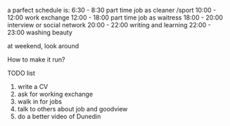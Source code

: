 a parfect schedule is: 
6:30 - 8:30 part time job as cleaner /sport
10:00 - 12:00 work exchange
12:00 - 18:00 part time job as waitress
18:00 - 20:00 interview or social network
20:00 - 22:00 writing and learning
22:00 - 23:00 washing beauty

at weekend, look around

How to make it run?

TODO list
1. write a CV
2. ask for working exchange
3. walk in for jobs
4. talk to others about job and goodview
5. do a better video of Dunedin

